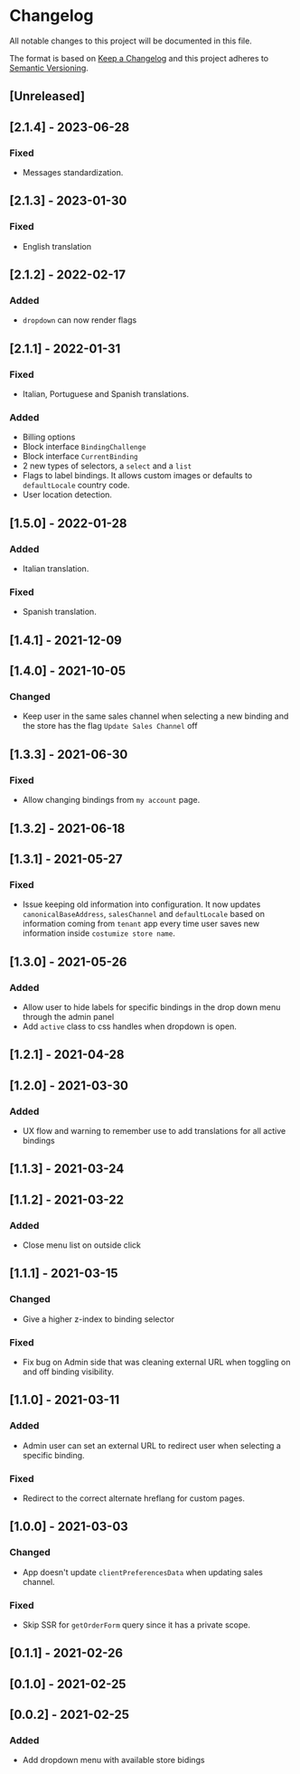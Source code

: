 # Changelog

All notable changes to this project will be documented in this file.

The format is based on [Keep a Changelog](http://keepachangelog.com/en/1.0.0/)
and this project adheres to [Semantic Versioning](http://semver.org/spec/v2.0.0.html).

## [Unreleased]

## [2.1.4] - 2023-06-28

### Fixed
- Messages standardization.

## [2.1.3] - 2023-01-30

### Fixed
- English translation

## [2.1.2] - 2022-02-17
### Added
- `dropdown` can now render flags

## [2.1.1] - 2022-01-31

### Fixed
- Italian, Portuguese and Spanish translations.

### Added
- Billing options
- Block interface `BindingChallenge`
- Block interface `CurrentBinding`
- 2 new types of selectors, a `select` and a `list`
- Flags to label bindings. It allows custom images or defaults to `defaultLocale` country code.
- User location detection.

## [1.5.0] - 2022-01-28

### Added
- Italian translation.

### Fixed
- Spanish translation.

## [1.4.1] - 2021-12-09
## [1.4.0] - 2021-10-05

### Changed
- Keep user in the same sales channel when selecting a new binding and the store has the flag `Update Sales Channel` off

## [1.3.3] - 2021-06-30

### Fixed
- Allow changing bindings from `my account` page.

## [1.3.2] - 2021-06-18

## [1.3.1] - 2021-05-27

### Fixed
- Issue keeping old information into configuration. It now updates `canonicalBaseAddress`, `salesChannel` and `defaultLocale` based on information coming from `tenant` app every time user saves new information inside `costumize store name`.

## [1.3.0] - 2021-05-26

### Added
- Allow user to hide labels for specific bindings in the drop down menu through the admin panel
- Add `active` class to css handles when dropdown is open.
## [1.2.1] - 2021-04-28

## [1.2.0] - 2021-03-30

### Added
- UX flow and warning to remember use to add translations for all active bindings
## [1.1.3] - 2021-03-24

## [1.1.2] - 2021-03-22

### Added
- Close menu list on outside click
## [1.1.1] - 2021-03-15

### Changed
- Give a higher z-index to binding selector
### Fixed
- Fix bug on Admin side that was cleaning external URL when toggling on and off binding visibility.
## [1.1.0] - 2021-03-11

### Added
- Admin user can set an external URL to redirect user when selecting a specific binding.
### Fixed
- Redirect to the correct alternate hreflang for custom pages.

## [1.0.0] - 2021-03-03

### Changed
- App doesn't update `clientPreferencesData` when updating sales channel.
### Fixed
- Skip SSR for `getOrderForm` query since it has a private scope.

## [0.1.1] - 2021-02-26

## [0.1.0] - 2021-02-25

## [0.0.2] - 2021-02-25

### Added
- Add dropdown menu with available store bidings
